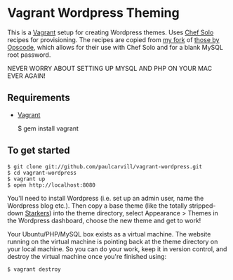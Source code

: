 # Vagrant Wordpress Theming #

This is a [Vagrant][vagrant] setup for creating Wordpress themes. Uses
[Chef Solo][chef] recipes for provisioning. The recipes are copied from
[my fork][cookbooks-developish] of [those by Opscode][cookbooks-opscode], which
allows for their use with Chef Solo and for a blank MySQL root password.

NEVER WORRY ABOUT SETTING UP MYSQL AND PHP ON YOUR MAC EVER AGAIN!

## Requirements ##

* [Vagrant][vagrant]

    $ gem install vagrant

## To get started ##

    $ git clone git://github.com/paulcarvill/vagrant-wordpress.git
    $ cd vagrant-wordpress
    $ vagrant up
    $ open http://localhost:8080

You'll need to install Wordpress (i.e. set up an admin user, name the Wordpress 
blog etc.). Then copy a base theme (like the totally stripped-down [Starkers][starkers]) into the theme 
directory, select Appearance > Themes in the Wordpress dashboard, choose the new theme and get to work!

Your Ubuntu/PHP/MySQL box exists as a virtual machine. The website running on 
the virtual machine is pointing back at the theme directory on your local 
machine. So you can do your work, keep it in version control, and destroy the 
virtual machine once you're finished using:

    $ vagrant destroy

[vagrant]:http://vagrantup.com
[chef]:http://wiki.opscode.com/display/chef/Chef+Solo
[cookbooks-developish]:https://github.com/opscode/cookbooks
[cookbooks-opscode]:https://github.com/opscode/cookbooks
[starkers]:http://starkerstheme.com
